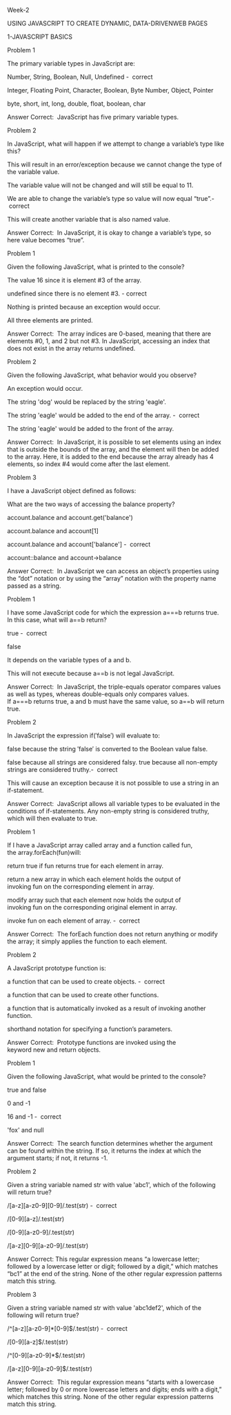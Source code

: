 
Week-2 



USING JAVASCRIPT TO CREATE  DYNAMIC, DATA-DRIVENWEB PAGES 
 
 
 
1-JAVASCRIPT BASICS



Problem 1

The primary variable types in JavaScript are:

Number, String, Boolean, Null, Undefined -  correct


Integer, Floating Point, Character, Boolean, Byte
Number, Object, Pointer


byte, short, int, long, double, float, boolean, char


Answer
Correct: 
JavaScript has five primary variable types.

Problem 2

In JavaScript, what will happen if we attempt to change a variable’s type like this? 


This will result in an error/exception because we cannot change the type of the variable value.

The variable value will not be changed and will still be equal to 11.

We are able to change the variable’s type so value will now equal “true”.-  correct

This will create another variable that is also named value.

Answer
Correct: 
In JavaScript, it is okay to change a variable’s type, so here value becomes “true”.

Problem 1

Given the following JavaScript, what is printed to the console?

The value 16 since it is element #3 of the array.

undefined since there is no element #3. - correct

Nothing is printed because an exception would occur.

All three elements are printed.

Answer
Correct: 
The array indices are 0-based, meaning that there are elements #0, 1, and 2 but not #3. In JavaScript, accessing an index that does not exist in the array returns undefined.

Problem 2

Given the following JavaScript, what behavior would you observe? 

An exception would occur.

The string 'dog' would be replaced by the string 'eagle'.

The string 'eagle' would be added to the end of the array. -  correct

The string 'eagle' would be added to the front of the array.


Answer
Correct: 
In JavaScript, it is possible to set elements using an index that is outside the bounds of the array, and the element will then be added to the array. Here, it is added to the end because the array already has 4 elements, so index #4 would come after the last element.

Problem 3

I have a JavaScript object defined as follows: 

What are the two ways of accessing the balance 
property?

account.balance and account.get('balance')

account.balance and account[1]

account.balance and account['balance'] -  correct

account::balance and account->balance

Answer
Correct: 
In JavaScript we can access an object’s properties using the “dot” notation or by using the “array” notation with the property name passed as a string.

Problem 1

I have some JavaScript code for which the expression a===b returns true. In this case, what will a==b return?

true -  correct

false

It depends on the variable types of a and b.

This will not execute because a==b is not legal JavaScript.


Answer
Correct: 
In JavaScript, the triple-equals operator compares values as well as types, whereas double-equals only compares values. If a===b returns true, a and b must have the same value, so a==b will return true.



Problem 2

In JavaScript the expression if(′false′) will evaluate to:

false because the string ′false′ is converted to the Boolean value false.

false because all strings are considered falsy.
true because all non-empty strings are considered truthy.-  correct

This will cause an exception because it is not possible to use a string in an if-statement.

Answer
Correct: 
JavaScript allows all variable types to be evaluated in the conditions of if-statements. Any non-empty string is considered truthy, which will then evaluate to true.


Problem 1 

If I have a JavaScript array called array and a function called fun, the array.forEach(fun)will:


return true if fun returns true for each element in array.

return a new array in which each element holds the output of invoking fun on the corresponding element in array.

modify array such that each element now holds the output of invoking fun on the corresponding original element in array.

invoke fun on each element of array. -  correct

Answer
Correct: 
The forEach function does not return anything or modify the array; it simply applies the function to each element.

Problem 2

A JavaScript prototype function is:

a function that can be used to create objects. -  correct

a function that can be used to create other functions.

a function that is automatically invoked as a result of invoking another function.

shorthand notation for specifying a function’s parameters.

Answer
Correct: 
Prototype functions are invoked using the keyword new and return objects.

Problem 1

Given the following JavaScript, what would be printed to the console?

true and false

0 and -1

16 and -1 -  correct

'fox' and null

Answer
Correct: 
The search function determines whether the argument can be found within the string. If so, it returns the index at which the argument starts; if not, it returns -1.

Problem 2 

Given a string variable named str with value 'abc1', which of the following will return true?

/[a-z][a-z0-9][0-9]/.test(str) -  correct

/[0-9][a-z]/.test(str)

/[0-9][a-z0-9]/.test(str)

/[a-z][0-9][a-z0-9]/.test(str)

Answer
Correct:
This regular expression means “a lowercase letter; followed by a lowercase letter or digit; followed by a digit,” which matches “bc1” at the end of the string. None of the other regular expression patterns match this string.

Problem 3

Given a string variable named str with value 'abc1def2', which of the following will return true?

/^[a-z][a-z0-9]*[0-9]$/.test(str) -  correct

/[0-9][a-z]$/.test(str)

/^[0-9][a-z0-9]*$/.test(str)

/[a-z][0-9][a-z0-9]$/.test(str)

Answer
Correct: 
This regular expression means “starts with a lowercase letter; followed by 0 or more lowercase letters and digits; ends with a digit,” which matches this string. None of the other regular expression patterns match this string.

